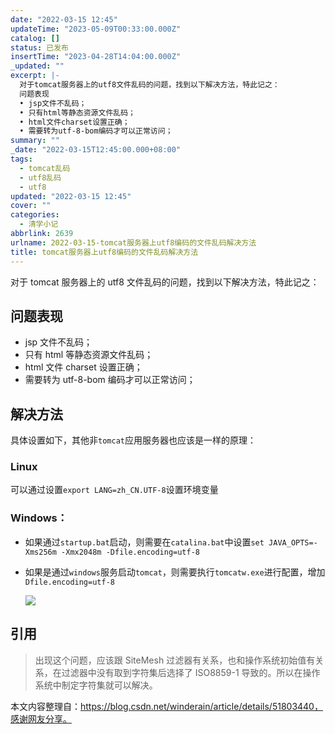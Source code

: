 ```yaml
---
date: "2022-03-15 12:45"
updateTime: "2023-05-09T00:33:00.000Z"
catalog: []
status: 已发布
insertTime: "2023-04-28T14:04:00.000Z"
_updated: ""
excerpt: |-
  对于tomcat服务器上的utf8文件乱码的问题，找到以下解决方法，特此记之：
  问题表现
  • jsp文件不乱码；
  • 只有html等静态资源文件乱码；
  • html文件charset设置正确；
  • 需要转为utf-8-bom编码才可以正常访问；
summary: ""
_date: "2022-03-15T12:45:00.000+08:00"
tags:
  - tomcat乱码
  - utf8乱码
  - utf8
updated: "2022-03-15 12:45"
cover: ""
categories:
  - 清学小记
abbrlink: 2639
urlname: 2022-03-15-tomcat服务器上utf8编码的文件乱码解决方法
title: tomcat服务器上utf8编码的文件乱码解决方法
---
```


对于 tomcat 服务器上的 utf8 文件乱码的问题，找到以下解决方法，特此记之：

## 问题表现

- jsp 文件不乱码；
- 只有 html 等静态资源文件乱码；
- html 文件 charset 设置正确；
- 需要转为 utf-8-bom 编码才可以正常访问；

## 解决方法

具体设置如下，其他非`tomcat`应用服务器也应该是一样的原理：

### Linux

可以通过设置`export LANG=zh_CN.UTF-8`设置环境变量

### Windows：

- 如果通过`startup.bat`启动，则需要在`catalina.bat`中设置`set JAVA_OPTS=-Xms256m -Xmx2048m -Dfile.encoding=utf-8`
- 如果是通过`windows`服务启动`tomcat`，则需要执行`tomcatw.exe`进行配置，增加`Dfile.encoding=utf-8`

  ![](https://image.bmqy.net/upload/FptPeqSkn2RRVjqoRhfVTjEvRcF8.jpg)

## 引用

> 出现这个问题，应该跟 SiteMesh 过滤器有关系，也和操作系统初始值有关系，在过滤器中没有取到字符集后选择了 ISO8859-1 导致的。所以在操作系统中制定字符集就可以解决。

本文内容整理自：https://blog.csdn.net/winderain/article/details/51803440，感谢网友分享。
